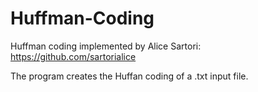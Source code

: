 # Huffman-Coding

Huffman coding implemented by Alice Sartori: https://github.com/sartorialice

The program creates the Huffan coding of a .txt input file.
